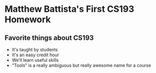 # Matthew Battista's First CS193 Homework

## Favorite things about CS193
 - It's taught by students
 - It's an easy credit hour
 - We'll learn useful skills
 - "Tools" is a really ambiguous but really awesome name for a course
